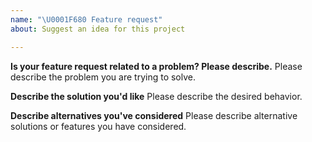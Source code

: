 ```yaml
---
name: "\U0001F680 Feature request"
about: Suggest an idea for this project

---
```


<!--
Thank you for suggesting an idea to make Graphback better.

Please fill in as much of the template below as you're able.
-->

**Is your feature request related to a problem? Please describe.**
Please describe the problem you are trying to solve.

**Describe the solution you'd like**
Please describe the desired behavior.

**Describe alternatives you've considered**
Please describe alternative solutions or features you have considered.
